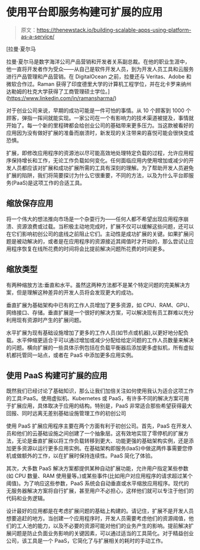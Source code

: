 # 使用平台即服务构建可扩展的应用

> 原文：<https://thenewstack.io/building-scalable-apps-using-platform-as-a-service/>

[](https://www.linkedin.com/in/ramansharma/)

 [拉曼·夏尔马

拉曼·夏尔马是数字海洋公司产品营销和开发者关系副总裁。在他的职业生涯中，他一直将开发者作为受众——从自己是软件开发人员，到为开发人员工具和云服务进行产品管理和产品营销。在 DigitalOcean 之前，拉曼还与 Veritas、Adobe 和微软合作过。Raman 获得了印度德里大学的计算机工程学位，并在北卡罗来纳州达勒姆的杜克大学获得了工商管理硕士学位。](https://www.linkedin.com/in/ramansharma/) [](https://www.linkedin.com/in/ramansharma/)

对于创业公司来说，早期的成功可能是一件可怕的事情。从 10 个顾客到 1000 个顾客，弹指一挥间就能实现。一家公司在一个有影响力的技术渠道被提及，事情就开始了。每一个新的里程碑都会给创业公司的基础带来更多压力。当这款被看好的应用因为没有做好扩展的准备而崩溃时，新发现的关注带来的喜悦可能会很快变成恐惧。

扩展，即修改应用程序的资源池以尽可能高效地处理特定负载的过程，允许应用程序保持增长和工作，无论工作负载如何变化。任何面临应用内使用增加或减少的开发人员都应该对扩展和成功扩展所需的工具有深刻的理解。为了帮助开发人员避免扩展的陷阱，我们将简要探讨为什么它很重要，不同的方法，以及为什么平台即服务(PaaS)是这项工作的合适工具。

## **缩放保存应用**

将一个伟大的想法推向市场是一个杂耍行为——任何人都不希望出现应用程序崩溃、资源浪费或过载。当积极主动地完成时，扩展不仅可以缓解这些问题，还可以在它们影响初创公司的底线之前阻止它们。主动性是成功扩展的关键。如果扩展问题是被动解决的，或者是在应用程序的资源接近其阈值时才开始的，那么尝试让应用程序恢复在线所花费的时间将会比提前解决问题所花费的时间更多。

## **缩放类型**

有两种缩放方法:垂直和水平。虽然这两种方法都不是某个特定问题的完美解决方案，但是理解这种差异的开发人员将会发现更大的成功。

垂直扩展为基础架构中已有的工作人员增加了更多资源，如 CPU、RAM、GPU、网络接口、存储。垂直扩展是一个很好的解决方案，可以解决现有员工群难以充分利用现有资源时产生的扩展问题。

水平扩展为现有基础设施增加了更多的工作人员(如节点或机器),以更好地分配负载。水平伸缩更适合于可以通过增加或减少分配给给定问题的工作人员数量来解决的问题。横向扩展的一些具体示例包括在负载平衡器后添加更多虚拟机，所有虚拟机都托管同一站点，或者在 PaaS 中添加更多应用实例。

## **使用 PaaS 构建可扩展的应用**

既然我们已经讨论了基础知识，那么让我们加倍关注如何使用我认为适合这项工作的工具:PaaS。使用虚拟机、Kubernetes 或 PaaS，有许多不同的解决方案可用于扩展应用，具体取决于应用的结构。特别是，PaaS 非常适合那些希望获得最大回报、同时远离无差别基础设施管理工作的初创公司

使用 PaaS 扩展应用程序主要在两个方面有利于初创公司。首先，PaaS 在开发人员和他们的云基础设施之间创建了一个抽象层。这有效地实现了零停机的扩展方法，无论是垂直扩展以将工作负载转移到更大、功能更强的基础架构实例，还是添加更多资源以运行更多应用实例。在基础架构即服务(IaaS)中做这两件事需要您停机或做额外的工作，以在扩展时保持连续性。PaaS 简化了体验。

其次，大多数 PaaS 解决方案都提供某种自动扩展功能，允许用户指定某些参数(如 CPU 数量、RAM 使用量等。)或某些事件(比如用户对应用程序的请求超过某个阈值)。为了响应这些参数，PaaS 系统会自动垂直或水平缩放应用程序。现代的无服务器解决方案将自行扩展，甚至用户不必担心，这样他们就可以专注于他们的代码和业务逻辑。

设计最好的应用都是在考虑扩展问题的基础上构建的。请记住，扩展不是开发人员想要追赶的地方。当创建一个应用程序时，开发人员需要考虑他们的资源阈值，他们的工人池的能力，以及不必要的资源可能对他们的业务产生的影响。提前解决扩展问题是防止负面业务影响的关键因素，可以通过适当的工具简化。对于精益创业公司，该工具是一个 PaaS，它简化了与扩展相关的耗时的手动工作。

<svg xmlns:xlink="http://www.w3.org/1999/xlink" viewBox="0 0 68 31" version="1.1"><title>Group</title> <desc>Created with Sketch.</desc></svg>
